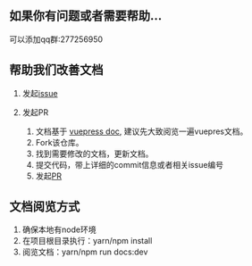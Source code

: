 ## 如果你有问题或者需要帮助...

可以添加qq群:277256950

## 帮助我们改善文档

1. 发起[issue](https://github.com/mybatis-mapper/mapper-docs/issues/new/choose) 

2. 发起PR
   1. 文档基于 [vuepress doc](https://vuepress.vuejs.org/zh/), 建议先大致阅览一遍vuepres文档。
   2. Fork该仓库。
   3. 找到需要修改的文档，更新文档。
   4. 提交代码，带上详细的commit信息或者相关issue编号
   5. 发起[PR](https://github.com/mybatis-mapper/mapper-docs/compare)

## 文档阅览方式
1. 确保本地有node环境
2. 在项目根目录执行：yarn/npm install
3. 阅览文档：yarn/npm run docs:dev